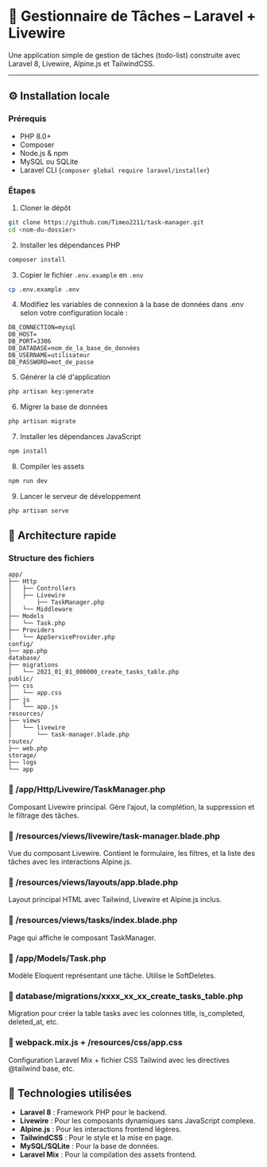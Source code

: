 # 📝 Gestionnaire de Tâches – Laravel + Livewire

Une application simple de gestion de tâches (todo-list) construite avec Laravel 8, Livewire, Alpine.js et TailwindCSS.

---

## ⚙️ Installation locale

### Prérequis

- PHP 8.0+
- Composer
- Node.js & npm
- MySQL ou SQLite
- Laravel CLI (`composer global require laravel/installer`)

### Étapes

1. Cloner le dépôt

```bash
git clone https://github.com/Timeo2211/task-manager.git
cd <nom-du-dossier>
```
2. Installer les dépendances PHP

```bash
composer install
```
3. Copier le fichier `.env.example` en `.env`

```bash
cp .env.example .env
```
4. Modifiez les variables de connexion à la base de données dans .env selon votre configuration locale :
```env
DB_CONNECTION=mysql
DB_HOST=
DB_PORT=3306
DB_DATABASE=nom_de_la_base_de_données
DB_USERNAME=utilisateur
DB_PASSWORD=mot_de_passe
```
5. Générer la clé d'application

```bash
php artisan key:generate
```
6. Migrer la base de données

```bash
php artisan migrate
```
7. Installer les dépendances JavaScript

```bash
npm install
```
8. Compiler les assets

```bash
npm run dev
```
9. Lancer le serveur de développement

```bash
php artisan serve
```

## 🧱 Architecture rapide
### Structure des fichiers
```
app/
├── Http
│   ├── Controllers
│   ├── Livewire
│       ├── TaskManager.php
│   └── Middleware
├── Models
│   └── Task.php
├── Providers
│   └── AppServiceProvider.php
config/
├── app.php
database/
├── migrations
│   └── 2021_01_01_000000_create_tasks_table.php
public/
├── css
│   └── app.css
├── js
│   └── app.js
resources/
├── views
│   └── livewire
│       └── task-manager.blade.php
routes/
├── web.php
storage/
├── logs
└── app

```

### 📁 /app/Http/Livewire/TaskManager.php

Composant Livewire principal. Gère l’ajout, la complétion, la suppression et le filtrage des tâches.

### 📁 /resources/views/livewire/task-manager.blade.php

Vue du composant Livewire. Contient le formulaire, les filtres, et la liste des tâches avec les interactions Alpine.js.

### 📁 /resources/views/layouts/app.blade.php

Layout principal HTML avec Tailwind, Livewire et Alpine.js inclus.

### 📁 /resources/views/tasks/index.blade.php

Page qui affiche le composant TaskManager.

### 📁 /app/Models/Task.php

Modèle Eloquent représentant une tâche. Utilise le SoftDeletes.

### 📁 database/migrations/xxxx_xx_xx_create_tasks_table.php

Migration pour créer la table tasks avec les colonnes title, is_completed, deleted_at, etc.

### 📁 webpack.mix.js + /resources/css/app.css

Configuration Laravel Mix + fichier CSS Tailwind avec les directives @tailwind base, etc.

## 🚀 Technologies utilisées

- **Laravel 8** : Framework PHP pour le backend.
- **Livewire** : Pour les composants dynamiques sans JavaScript complexe.
- **Alpine.js** : Pour les interactions frontend légères.
- **TailwindCSS** : Pour le style et la mise en page.
- **MySQL/SQLite** : Pour la base de données.
- **Laravel Mix** : Pour la compilation des assets frontend.



